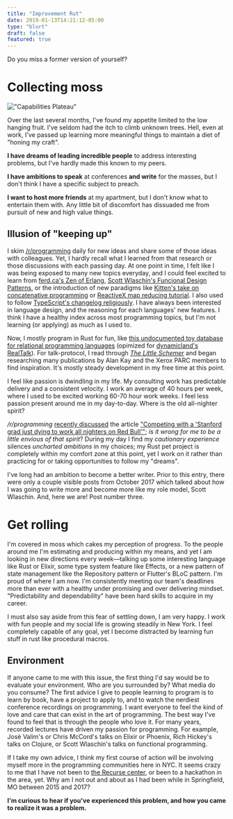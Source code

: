 ```yaml
---
title: "Improvement Rut"
date: 2019-01-13T14:21:12-05:00
type: "blurt"
draft: false
featured: true
---
```


Do you miss a former version of yourself?

# Collecting moss

!["Capabilities Plateau"](/2019/01-improvement-rut/IMG_20190113_Plateau.jpg)

Over the last several months, I've found my appetite limited to the low hanging fruit. I've seldom had the itch to climb unknown trees. Hell, even at work, I've passed up learning more meaningful things to maintain a diet of "honing my craft".

**I have dreams of leading incredible people** to address interesting problems, but I've hardly made this known to my peers.

**I have ambitions to speak** at conferences **and write** for the masses, but I don't think I have a specific subject to preach.

**I want to host more friends** at my apartment, but I don't know what to entertain them with. Any little bit of discomfort has dissuaded me from pursuit of new and high value things.

## Illusion of "keeping up"

I skim [/r/programming](https://reddit.com/r/programming) daily for new ideas and share some of those ideas with colleagues. Yet, I hardly recall what I learned from that research or those discussions with each passing day. At one point in time, I felt like I was being exposed to many new topics everyday, and I could feel excited to learn from [ferd.ca's Zen of Erlang](https://ferd.ca/the-zen-of-erlang.html), [Scott Wlaschin's Funcional Design Patterns](https://www.youtube.com/watch?v=E8I19uA-wGY), or the introduction of new paradigms like [Kitten's take on concatenative programming](https://kittenlang.org/) or [ReactiveX map reducing tutorial](http://reactivex.io/learnrx/). I also used to follow [TypeScript's changelog religiously](https://github.com/Microsoft/TypeScript/wiki/What's-new-in-TypeScript). I have always been interested in language design, and the reasoning for each languages' new features. I think I have a healthy index across most programming topics, but I'm not learning (or applying) as much as I used to.

Now, I mostly program in Rust for fun, like [this undocumented toy database for relational programming languages](https://github.com/colelawrence/talk-protocol) (opimized for [dynamicland's RealTalk](https://rsnous.com/posts/notes-from-dynamicland-geokit/)). For talk-protocol, I read through _[The Little Schemer](https://mitpress.mit.edu/books/little-schemer-fourth-edition)_ and began researching many publications by Alan Kay and the Xerox PARC members to find inspiration. It's mostly steady development in my free time at this point.

I feel like passion is dwindling in my life. My consulting work has predictable delivery and a consistent velocity. I work an average of 40 hours per week, where I used to be excited working 60-70 hour work weeks. I feel less passion present around me in my day-to-day. Where is the old all-nighter spirit?

_/r/programming_ [recently discussed](https://www.reddit.com/r/programming/comments/aejhyn/competing_with_a_stanford_grad_just_dying_to_work/) the article ["Competing with a 'Stanford grad just dying to work all nighters on Red Bull'"](https://codewithoutrules.com/2019/01/09/worklife-balance-silicon-valley/); _is it wrong for me to be a little envious of that spirit_? During my day I find my _cautionary experience_ silences _uncharted ambitions_ in my choices; my Rust pet project is completely within my comfort zone at this point, yet I work on it rather than practicing for or taking opportunities to follow my "dreams".

I've long had an ambition to become a better writer. Prior to this entry, there were only a couple visible posts from October 2017 which talked about how I was going to write more and become more like my role model, Scott Wlaschin. And, here we are! Post number three.

# Get rolling

I'm covered in moss which cakes my perception of progress. To the people around me I'm estimating and producing within my means, and yet I am looking in new directions every week—talking up some interesting language like Rust or Elixir, some type system feature like Effects, or a new pattern of state management like the Repository pattern or Flutter's BLoC pattern.
I'm proud of where I am now. I'm consistently meeting our team's deadlines more than ever with a healthy under promising and over delivering mindset. "Predictability and dependability" have been hard skills to acquire in my career.

I must also say aside from this fear of settling down, I am very happy. I work with fun people and my social life is growing steadily in New York. I feel completely capable of any goal, yet I become distracted by learning fun stuff in rust like procedural macros.

## Environment

If anyone came to me with this issue, the first thing I'd say would be to evaluate your environment. Who are you surrounded by? What media do you consume? The first advice I give to people learning to program is to learn by book, have a project to apply to, and to watch the nerdiest conference recordings on programming. I want everyone to feel the kind of love and care that can exist in the art of programming. The best way I've found to feel that is through the people who love it. For many years, recorded lectures have driven my passion for programming. For example, Josè Valim's or Chris McCord's talks on Elixir or Phoenix, Rich Hickey's talks on Clojure, or Scott Wlaschin's talks on functional programming.

If I take my own advice, I think my first course of action will be involving myself more in the programming communities here in NYC. It seems crazy to me that I have not been to [the Recurse center](https://www.recurse.com/), or been to a hackathon in the area, yet. Why am I not out and about as I had been while in Springfield, MO between 2015 and 2017?

**I'm curious to hear if you've experienced this problem, and how you came to realize it was a problem.**
